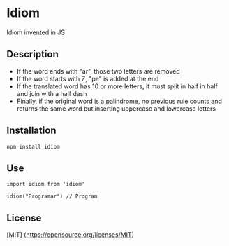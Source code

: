 # Idiom

Idiom invented in JS

## Description

- If the word ends with "ar", those two letters are removed
- If the word starts with Z, "pe" is added at the end
- If the translated word has 10 or more letters, it must split in half in half and join with a half dash
- Finally, if the original word is a palindrome, no previous rule counts and returns the same word but inserting uppercase and lowercase letters

## Installation

```
npm install idiom
```

## Use

```
import idiom from 'idiom'

idiom("Programar") // Program
```

## License

[MIT] (https://opensource.org/licenses/MIT)